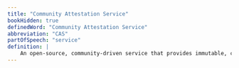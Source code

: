 ```yaml
---
title: "Community Attestation Service"
bookHidden: true
definedWord: "Community Attestation Service"
abbreviation: "CAS"
partOfSpeech: "service"
definition: |
    An open-source, community-driven service that provides immutable, cryptographically-verifiable attestation for software artifacts at any stage in the development lifecycle.
---
```

